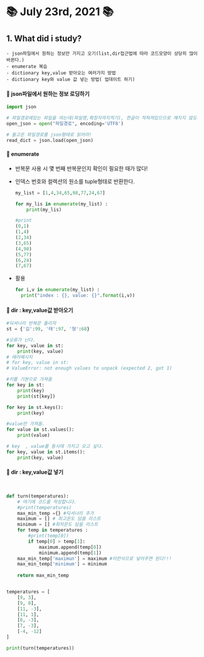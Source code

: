 # 📚 July 23rd, 2021 📚

## 1. What did i study?

```
- json파일에서 원하는 정보만 가지고 오기(list,dir접근법에 따라 코드모양이 상당히 많이 바뀐다.)
- enumerate 복습
- dictionary key,value 받아오는 여러가지 방법
- dictionary key와 value 값 넣는 방법( 업데이트 하기)
```





#### 📖 json파일에서 원하는 정보 로딩하기

```python
import json 

# 파일경로에있는 파일을 여는데(파일명,확장자까지적기), 한글이 적혀져있으므로 깨지지 않도록 encoding옵션을 주었다.
open_json = open("파일경로", encoding='UTF8') 

# 들고온 파일경로를 json형태로 읽어라!
read_dict = json.load(open_json)
```



#### 📖 enumerate

- 반복문 사용 시 몇 번째 반복문인지 확인이 필요한 때가 많다!

- 인덱스 번호와 컬렉션의 원소를 tuple형태로 반환한다.

  ```python
  my_list = [1,4,34,65,98,77,24,67]
  
  for my_lis in enumerate(my_list) :
      print(my_lis)
  
  #print
  (0,1)
  (1,4)
  (2,34)
  (3,65)
  (4,98)
  (5,77)
  (6,24)
  (7,67)
  ```

- 활용

  ```python
  for i,v in enumerate(my_list) :
  	print("index : {}, value: {}".format(i,v))    
  ```

  



#### 📖 dir : key,value값 받아오기

```python
#딕셔너리 반복문 돌리자
st = {'김':99, '태':97, '형':68}

#오류가 난다.
for key, value in st:
    print(key, value)
# 에러메시지
# for key, value in st:
# ValueError: not enough values to unpack (expected 2, got 1)

#키를 기본으로 가져옴
for key in st:
    print(key)
    print(st[key])

for key in st.keys():
    print(key)

#value만 가져옴.
for value in st.values():
    print(value)

# key  , value를 동시에 가지고 오고 싶다.
for key, value in st.items():
    print(key, value)
```



#### 📖 dir : key,value값 넣기

```python


def turn(temperatures):
    # 여기에 코드를 작성합니다.
    #print(temperatures)
    max_min_temp ={} #딕셔너리 추가
    maximum = [] # 최고온도 담을 리스트
    minimum = [] #최저온도 담을 리스트
    for temp in temperatures :
        #print(temp[0])
        if temp[0] > temp[1]:
            maximum.append(temp[0]) 
            minimum.append(temp[1])
    max_min_temp['maximun'] = maximum #이런식으로 넣어주면 된다!!!
    max_min_temp['minimum'] = minimum
    
    return max_min_temp


temperatures = [
    [9, 3],
    [9, 0],
    [11, -3],
    [11, 1],
    [8, -3],
    [7, -3],
    [-4, -12]
]

print(turn(temperatures))
```


